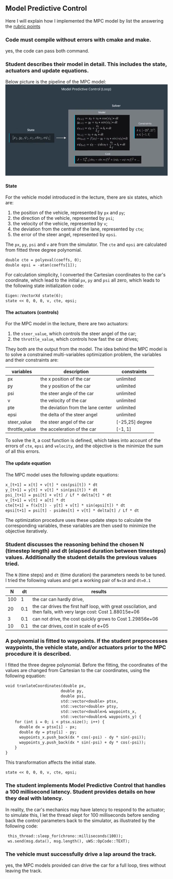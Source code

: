 
## Model Predictive Control

Here I will explain how I implemented the MPC model by list the answering the [rubric points](https://review.udacity.com/#!/rubrics/896/view)

### Code must compile without errors with cmake and make.
yes, the code can pass both command.

### Student describes their model in detail. This includes the state, actuators and update equations.

Below picture is the pipeline of the MPC model:
![mpc models](./images/mpc_pipeline.png)

#### State

For the vehicle model introduced in the lecture, there are six states, which are: 
1. the position of the vehicle, represented by `px` and `py`;
2. the direction of the vehicle, represented by `psi`;
3. the velocity of the vehicle, represented by `v`;
4. the deviation from the central of the lane, represented by `cte`;
5. the error of the steer angel, represented by `epsi`.

The `px`, `py`, `psi` and `v` are from the simulator. 
The `cte` and `epsi` are calculated from fitted three degree polynomial. 

```
double cte = polyeval(coeffs, 0);  
double epsi = -atan(coeffs[1]); 
```

For calculation simplicity, I converted the Cartesian coordinates to the car's coordinate, which lead to the initial `px`, `py` and `psi` all zero, which leads to the following state initialization code:

```
Eigen::VectorXd state(6);
state << 0, 0, 0, v, cte, epsi;
```

#### The actuators (controls)

For the MPC model in the lecture, there are two actuators: 
1. the `steer_value`, which controls the steer angel of the car;
2. the `throttle_value`, which controls how fast the car drives;

They both are the output from the model. 
The idea behind the MPC model is to solve a constrained multi-variables optimization problem, the variables and their constraints are: 

| variables  | description  |  constraints |
| ---------  | -----------  |  ----------- |
| px  | the x position of the car  |  unlimited |
| py  | the y position of the car  |  unlimited |
| psi  | the steer angle of the car  |  unlimited |
| v  | the velocity of the car  |  unlimited |
| pte  | the deviation from the lane center  |  unlimited |
| epsi  | the delta of the steer angel  |  unlimited |
| steer_value  | the steer angel of the car  |  [-25,25] degree |
| throttle_value  | the acceleration of the car  |  [-1, 1] |

To solve the it, a cost function is defined, which takes into account of the errors of `cte`, `epsi` and `velocity`, and the objective is the minimize the sum of all this errors. 

#### The update equation

The MPC model uses the following update equations:
```
x_[t+1] = x[t] + v[t] * cos(psi[t]) * dt
y_[t+1] = y[t] + v[t] * sin(psi[t]) * dt
psi_[t+1] = psi[t] + v[t] / Lf * delta[t] * dt
v_[t+1] = v[t] + a[t] * dt
cte[t+1] = f(x[t]) - y[t] + v[t] * sin(epsi[t]) * dt
epsi[t+1] = psi[t] - psides[t] + v[t] * delta[t] / Lf * dt
```

The optimization procedure uses these update steps to calculate the corresponding variables, these variables are then used to minimize the objective iteratively. 


### Student discusses the reasoning behind the chosen N (timestep length) and dt (elapsed duration between timesteps) values. Additionally the student details the previous values tried.

The `N` (time steps) and `dt` (time duration) the parameters needs to be tuned. I tried the following values and get a working pair of `N=10` and `dt=0.1`

| N| dt| results|
| --------- | ---------- | -------- |
| 100 | 1 | the car can hardly drive, |
| 20 | 0.1 | the car drives the first half loop, with great osscilation, and then fails, with very large cost: Cost 1.88015e+06  |
| 3 | 0.1 | can not drive, the cost quickly grows to Cost 1.29856e+06 |
| 10 | 0.1 | the car drives, cost in scale of e+05|

<!--
~~The `N` (time steps) and `dt` (time duration) together determines the cars control span (the value of N*dt), if it's too large, the environment surrounding the car may change a lot, leads to unreliable decision; while if they are two small, a lot of computation required, which may not necessary. in the project, I choosed `N=10` and `dt=0.1`, every~~
-->


### A polynomial is fitted to waypoints. If the student preprocesses waypoints, the vehicle state, and/or actuators prior to the MPC procedure it is described.

I fitted the three degree polynomial. Before the fitting, the coordinates of the values are changed from Cartesian to the car coordinates, using the following equation:

```
void tranlateCoordinates(double px, 
                        double py, 
                        double psi,
                        std::vector<double> ptsx,
                        std::vector<double> ptsy,
                        std::vector<double>& waypoints_x,
                        std::vector<double>& waypoints_y) {
    for (int i = 0; i < ptsx.size(); i++) {
      double dx = ptsx[i] - px;
      double dy = ptsy[i] - py;
      waypoints_x.push_back(dx * cos(-psi) - dy * sin(-psi));
      waypoints_y.push_back(dx * sin(-psi) + dy * cos(-psi));
    }  
}
```

This transformation affects the initial state. 
```
state << 0, 0, 0, v, cte, epsi;
```


### The student implements Model Predictive Control that handles a 100 millisecond latency. Student provides details on how they deal with latency.

In reality, the car's mechanics may have latency to respond to the actuator; to simulate this, I let the thread slept for 100 milliseconds before sending back the control parameters back to the simulator, as illustrated by the following code:

```
 this_thread::sleep_for(chrono::milliseconds(100));
 ws.send(msg.data(), msg.length(), uWS::OpCode::TEXT);
```


### The vehicle must successfully drive a lap around the track.

yes, the MPC models provided can drive the car for a full loop, tires without leaving the track. 


